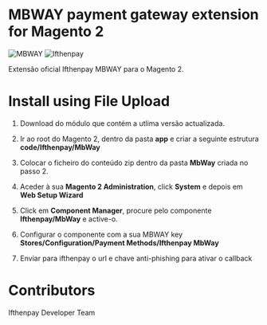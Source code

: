 MBWAY payment gateway extension for Magento 2
===========================================================
![MBWAY](https://ifthenpay.com/img/mbway.png) ![Ifthenpay](![Ifthenpay](https://raw.githubusercontent.com/manuelrocha88/magento2-Ifthenpay_Multibanco/master/itplogo.png))

Extensão oficial Ifthenpay MBWAY para o Magento 2.

Install using File Upload
=========================

1. Download do módulo que contém a utlima versão actualizada.

2. Ir ao root do Magento 2, dentro da pasta **app** e criar a seguinte estrutura **code/Ifthenpay/MbWay**

3. Colocar o ficheiro do conteúdo zip dentro da pasta **MbWay** criada no passo 2.

4. Aceder à sua **Magento 2 Administration**, click **System** e depois em **Web Setup Wizard**

5. Click em **Component Manager**, procure pelo componente **Ifthenpay/MbWay** e active-o.

6. Configurar o componente com a sua MBWAY key **Stores/Configuration/Payment Methods/Ifthenpay MbWay**

7. Enviar para ifthenpay o url e chave anti-phishing para ativar o callback

Contributors
=========================

Ifthenpay Developer Team



